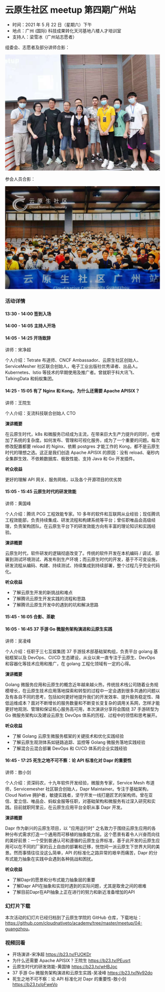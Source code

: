 # 云原生社区 meetup 第四期广州站

* 时间：2021 年 5 月 22 日（星期六）下午
* 地点：广州 (国际) 科技成果转化天河基地八楼人才培训室
* 支持人：梁雪冰（广州站志愿者）

组委会、志愿者及部分讲师合影：

![云原生社区广州站志愿者及讲师合影](guanghzouzhou-volunteer.jpeg)

参会人员合影：

![云原生社区广州站合影](guangzhou.jpeg)

### 活动详情

#### 13:30 - 14:00 签到入场  

#### 14:00 - 14:05 主持人开场

#### 14:05 - 14:25 开场致辞

讲师：宋净超

个人介绍：Tetrate 布道师、CNCF Ambassador、云原生社区创始人、ServiceMesher 社区联合创始人，电子工业出版社优秀译者、出品人。Kubernetes、Istio 等技术的早期使用及推广者。曾就职于科大讯飞、TalkingData 和蚂蚁集团。

#### 14:25 - 15:05 有了 Nginx 和 Kong，为什么还需要 Apache APISIX？

讲师：王院生

个人介绍：支流科技联合创始人 CTO

**演讲概要**

在云原生时代，k8s 和微服务已经成为主流，在带来巨大生产力提升的同时，也增加了系统的复杂度。如何发布、管理和可视化服务，成为了一个重要的问题。每次修改配置都要 reload 的 Nginx、依赖 postgres 才能工作的 Kong，都不是云原生时代的理想之选。这正是我们创造 Apache APISIX 的原因：没有 reload、毫秒内全集群生效、不依赖数据库、极致性能、支持 Java 和 Go 开发插件。

**听众收益**

更好的理解 API 网关、服务网格，以及各个开源项目的优劣势

#### 15:05 - 15:45 云原生时代的研发效能

讲师：黄国峰

个人介绍：腾讯 PCG 工程效能专家。10 多年的软件和互联网从业经验；现任腾讯工程效能部，负责持续集成、研发流程和构建系统等平台；曾任职唯品会高级经理，负责架构团队。在云原生平台下的研发效能方向有丰富的理论知识和实践经验。

**演讲概要**

云原生时代，软件研发的逻辑彻底改变了。传统的软件开发在本机编码 / 调试、部署到测试环境测试、再发布到生产环境；而云原生时代的开发，基于不可变设施，研发流程从编码、构建、持续测试、持续集成到持续部署，整个过程几乎完全代码化。

**听众收益**

* 了解云原生开发的新挑战和难点
* 了解腾讯云原生开发实践的流程和思路
* 了解腾讯云原生开发中的遇到的坑和解决思路

#### 15:45 - 16:05 合影、茶歇

#### 16:05 - 16:45 37 手游 Go 微服务架构演进和云原生实践

讲师：吴凌峰

个人介绍：任职于三七互娱集团 37 手游技术部基础架构组，负责平台 golang 基础框架以及 DevOps、CI/CD 生态建设，从业以来一直专注于云原生、DevOps 和容器化等技术应用和推广，在 golang 工程化领域有一定的心得。

**演讲概要**

Golang 微服务应用和云原生的概念近年越来越火热，传统技术栈公司随着业务规模增长，在云原生技术应用落地探索和转型的过程中一定会遇到很多共通的问题以及有各自不同的思考，包括如何更好地提升我们的开发效率、提升服务稳定性、降低运维成本？面对不断增长的服务数量和不断变长变复杂的调用关系网，怎样才能更好地观测、管理和保证核心服务高可用，本次演讲分享将会围绕 37 手游转型为 Go 微服务架构以及建设云原生 DevOps 体系的历程、过程中的领悟和思考展开。

**听众收益**

* 了解 Golang 云原生微服务框架的关键技术和优化实践经验
* 了解云原生观测体系如链路追踪、监控等 Golang 微服务落地实践经验
* 了解混合云混合部署 DevOps 和 CI/CD 体系的企业实践经验

#### 16:45 - 17:25 死生之地不可不察：论 API 标准化对 Dapr 的重要性

讲师：敖小剑

个人介绍：资深码农，十九年软件开发经验，微服务专家，Service Mesh 布道师，Servicemesher 社区联合创始人，Dapr Maintainer。专注于基础架构，Cloud Native 拥护者，敏捷实践者，坚守开发一线打磨匠艺的架构师。曾在亚信、爱立信、唯品会、蚂蚁金服等任职，对基础架构和微服务有过深入研究和实践。目前就职阿里云，在云原生应用平台全职从事 Dapr 开发。

**演讲概要**

Dapr 作为新兴的云原生项目，以 "应用运行时" 之名致力于围绕云原生应用的各种分布式需求打造一个通用而可移植的抽象能力层。这个愿景有着令人兴奋而向往的美好前景：一个受到普通认可和遵循的云原生业界标准，基于此开发的云原生应用可以在不同的厂家的云上自由的部署和迁移，恍惚间一派云原生下世界大同的美景。然而事情往往没这么简单，API 的标准化之路异常的艰辛而痛苦，Dapr 的分布式能力抽象在实践中会遇到各种挑战和困扰。

**听众收益**

* 了解Dapr的愿景和分布式能力抽象层的重要
* 了解Dapr API在抽象和实现时遇到的实际问题，尤其是取舍之间的艰难
* 了解目前Dapr在API抽象上正在进行的努力和新近准备增加的API

### 幻灯片下载

本次活动的幻灯片已经归档到了云原生学院的 GitHub 仓库，下载地址：<https://github.com/cloudnativeto/academy/tree/master/meetup/04-guangzhou>。

### 视频回看

* 开场演讲-宋净超 https://b23.tv/FUOKDr
* 为什么还需要 Apache APISIX？王院生 https://b23.tv/PEusrt
* 云原生时代的研发效能-黄国锋 https://b23.tv/wHBJoc
* 37 手游 Go 微服务架构演进和云原生实践-吴凌峰 https://b23.tv/Ny92do
* 死生之地不可不察：论 API 标准化对 Dapr 的重要性-敖小剑 https://b23.tv/pFweVo
